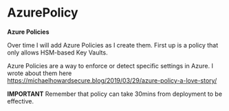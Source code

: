 # AzurePolicy
**Azure Policies**

Over time I will add Azure Policies as I create them. First up is a policy that only allows HSM-based Key Vaults.

Azure Policies are a way to enforce or detect specific settings in Azure. I wrote about them here https://michaelhowardsecure.blog/2019/03/29/azure-policy-a-love-story/

**IMPORTANT** Remember that policy can take 30mins from deployment to be effective.
